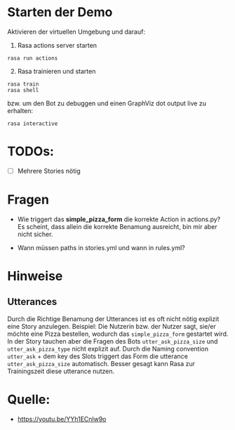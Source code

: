 # Starten der Demo

Aktivieren der virtuellen Umgebung und darauf:


1. Rasa actions server starten
```
rasa run actions
```

2. Rasa trainieren und starten
```
rasa train
rasa shell
```

bzw. um den Bot zu debuggen und einen GraphViz dot output live zu erhalten:
```
rasa interactive
```

# TODOs:
- [ ] Mehrere Stories nötig

# Fragen

- Wie triggert das **simple_pizza_form** die korrekte Action in actions.py? Es scheint,
  dass allein die korrekte Benamung ausreicht, bin mir aber nicht sicher.

- Wann müssen paths in stories.yml und wann in rules.yml?

# Hinweise

## Utterances

Durch die Richtige Benamung der Utterances ist es oft nicht nötig
explizit eine Story anzulegen. Beispiel:
Die Nutzerin bzw. der Nutzer sagt, sie/er möchte eine Pizza bestellen, wodurch das
```simple_pizza_form``` gestartet wird. In der Story tauchen aber
die Fragen des Bots ```utter_ask_pizza_size``` und ```utter_ask_pizza_type``` nicht
explizit auf. Durch die Naming convention ```utter_ask``` + dem key des Slots
triggert das Form die utterance ```utter_ask_pizza_size``` automatisch. Besser gesagt kann Rasa zur Trainingszeit diese
utterance nutzen. 


# Quelle:

- https://youtu.be/YYh1ECnlw9o